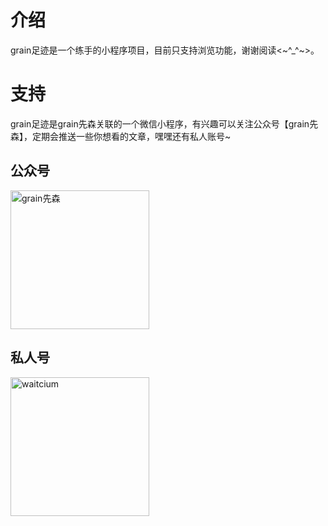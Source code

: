# 介绍
grain足迹是一个练手的小程序项目，目前只支持浏览功能，谢谢阅读<~^_^~>。

# 支持
grain足迹是grain先森关联的一个微信小程序，有兴趣可以关注公众号【grain先森】，定期会推送一些你想看的文章，嘿嘿还有私人账号~

## 公众号
<img src='https://github.com/grainXianSen/travel/blob/master/images/readme/grainxiansen.png' width='222' height='222' alt='grain先森'/>

## 私人号
<img src='https://github.com/grainXianSen/travel/blob/master/images/readme/me.jpg' width='222' height='222' alt='waitcium' />
